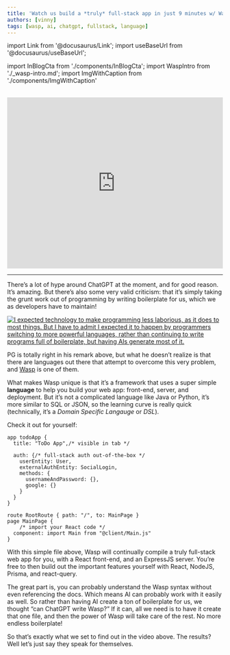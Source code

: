 ```yaml
---
title: 'Watch us build a *truly* full-stack app in just 9 minutes w/ Wasp & ChatGPT 🚀 🤯'
authors: [vinny]
tags: [wasp, ai, chatgpt, fullstack, language]
---
```


import Link from '@docusaurus/Link';
import useBaseUrl from '@docusaurus/useBaseUrl';

import InBlogCta from './components/InBlogCta';
import WaspIntro from './_wasp-intro.md';
import ImgWithCaption from './components/ImgWithCaption'

<br/>
<div style={{ textAlign: "center", width: "100%", display: "inline-block" }}>
<iframe width="100%" height="400" src="https://www.youtube.com/embed/HjUpqfEonow" title="YouTube video player" frameborder="0" allow="accelerometer; autoplay; clipboard-write; encrypted-media; gyroscope; picture-in-picture" allowfullscreen="true"></iframe>
</div>

<!--truncate-->
---

There’s a lot of hype around ChatGPT at the moment, and for good reason. It’s amazing. But there’s also some very valid criticism: that it’s simply taking the grunt work out of programming by writing boilerplate for us, which we as developers have to maintain! 

<div style={{ marginBottom: "1rem" }}>
    <a href="https://twitter.com/paulg/status/1600447377248116736?ref_src=twsrc%5Etfw">
        <img src='https://dev-to-uploads.s3.amazonaws.com/uploads/articles/5rgubux630836d05mje5.png' alt="I expected technology to make programming less laborious, as it does to most things. But I have to admit I expected it to happen by programmers switching to more powerful languages, rather than continuing to write programs full of boilerplate, but having AIs generate most of it."/>
    </a>
</div>

PG is totally right in his remark above, but what he doesn’t realize is that there are languages out there that attempt to overcome this very problem, and [Wasp](https://wasp-lang.dev) is one of them. 

What makes Wasp unique is that it’s a framework that uses a super simple **language** to help you build your web app: front-end, server, and deployment. But it’s not a complicated language like Java or Python, it’s more similar to SQL or JSON, so the learning curve is really quick (technically, it’s a *Domain Specific Langauge* or *DSL*). 

Check it out for yourself:

```wasp title="main.wasp"
app todoApp {
  title: "ToDo App",/* visible in tab */

  auth: {/* full-stack auth out-of-the-box */
    userEntity: User,
    externalAuthEntity: SocialLogin,
    methods: {
      usernameAndPassword: {},
      google: {}
    }
  }
}

route RootRoute { path: "/", to: MainPage }
page MainPage {
	/* import your React code */
  component: import Main from "@client/Main.js"
}
```

With this simple file above, Wasp will continually compile a truly full-stack web app for you, with a React front-end, and an ExpressJS server. You’re free to then build out the important features yourself with React, NodeJS, Prisma, and react-query.

The great part is, you can probably understand the Wasp syntax without even referencing the docs. Which means AI can probably work with it easily as well. So rather than having AI create a ton of boilerplate for us, we thought “can ChatGPT write Wasp?” If it can, all we need is to have it create that one file, and then the power of Wasp will take care of the rest. No more endless boilerplate!

So that’s exactly what we set to find out in the video above. The results? Well let’s just say they speak for themselves.
